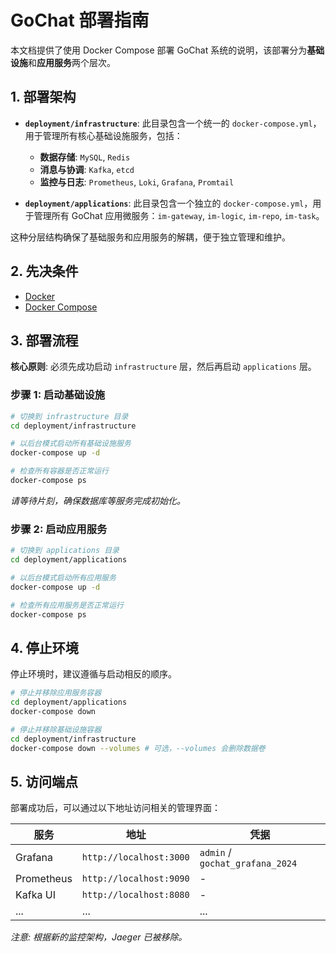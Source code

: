 # GoChat 部署指南

本文档提供了使用 Docker Compose 部署 GoChat 系统的说明，该部署分为**基础设施**和**应用服务**两个层次。

## 1. 部署架构

-   **`deployment/infrastructure`**: 此目录包含一个统一的 `docker-compose.yml`，用于管理所有核心基础设施服务，包括：
    -   **数据存储**: `MySQL`, `Redis`
    -   **消息与协调**: `Kafka`, `etcd`
    -   **监控与日志**: `Prometheus`, `Loki`, `Grafana`, `Promtail`
    
-   **`deployment/applications`**: 此目录包含一个独立的 `docker-compose.yml`，用于管理所有 GoChat 应用微服务：`im-gateway`, `im-logic`, `im-repo`, `im-task`。

这种分层结构确保了基础服务和应用服务的解耦，便于独立管理和维护。

## 2. 先决条件

-   [Docker](https://www.docker.com/get-started)
-   [Docker Compose](https://docs.docker.com/compose/install/)

## 3. 部署流程

**核心原则**: 必须先成功启动 `infrastructure` 层，然后再启动 `applications` 层。

### 步骤 1: 启动基础设施

```bash
# 切换到 infrastructure 目录
cd deployment/infrastructure

# 以后台模式启动所有基础设施服务
docker-compose up -d

# 检查所有容器是否正常运行
docker-compose ps
```
*请等待片刻，确保数据库等服务完成初始化。*

### 步骤 2: 启动应用服务

```bash
# 切换到 applications 目录
cd deployment/applications

# 以后台模式启动所有应用服务
docker-compose up -d

# 检查所有应用服务是否正常运行
docker-compose ps
```

## 4. 停止环境

停止环境时，建议遵循与启动相反的顺序。

```bash
# 停止并移除应用服务容器
cd deployment/applications
docker-compose down

# 停止并移除基础设施容器
cd deployment/infrastructure
docker-compose down --volumes # 可选，--volumes 会删除数据卷
```

## 5. 访问端点

部署成功后，可以通过以下地址访问相关的管理界面：

| 服务        | 地址                   | 凭据                          |
|-------------|---------------------------|-------------------------------|
| Grafana     | `http://localhost:3000`   | `admin` / `gochat_grafana_2024` |
| Prometheus  | `http://localhost:9090`   | -                             |
| Kafka UI    | `http://localhost:8080`   | -                             |
| ...         | ...                       | ...                           |

*注意: 根据新的监控架构，Jaeger 已被移除。*